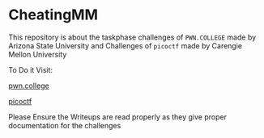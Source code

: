 # CheatingMM
This repository is about the taskphase challenges of `PWN.COLLEGE` made by Arizona State University and Challenges of `picoctf` made by Carengie Mellon University

To Do it Visit:

[pwn.college](https://pwn.college/)

[picoctf](https://play.picoctf.org/)

Please Ensure the Writeups are read properly as they give proper documentation for the challenges

